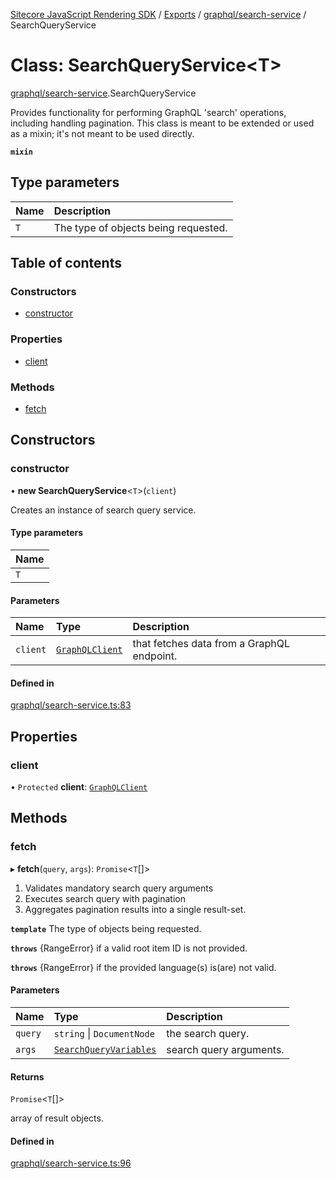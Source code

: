 [Sitecore JavaScript Rendering SDK](../README.md) / [Exports](../modules.md) / [graphql/search-service](../modules/graphql_search_service.md) / SearchQueryService

# Class: SearchQueryService<T\>

[graphql/search-service](../modules/graphql_search_service.md).SearchQueryService

Provides functionality for performing GraphQL 'search' operations, including handling pagination.
This class is meant to be extended or used as a mixin; it's not meant to be used directly.

**`mixin`**

## Type parameters

| Name | Description |
| :------ | :------ |
| `T` | The type of objects being requested. |

## Table of contents

### Constructors

- [constructor](graphql_search_service.SearchQueryService.md#constructor)

### Properties

- [client](graphql_search_service.SearchQueryService.md#client)

### Methods

- [fetch](graphql_search_service.SearchQueryService.md#fetch)

## Constructors

### constructor

• **new SearchQueryService**<`T`\>(`client`)

Creates an instance of search query service.

#### Type parameters

| Name |
| :------ |
| `T` |

#### Parameters

| Name | Type | Description |
| :------ | :------ | :------ |
| `client` | [`GraphQLClient`](../interfaces/graphql_request_client.GraphQLClient.md) | that fetches data from a GraphQL endpoint. |

#### Defined in

[graphql/search-service.ts:83](https://github.com/Sitecore/jss/blob/e49fd4cc/packages/sitecore-jss/src/graphql/search-service.ts#L83)

## Properties

### client

• `Protected` **client**: [`GraphQLClient`](../interfaces/graphql_request_client.GraphQLClient.md)

## Methods

### fetch

▸ **fetch**(`query`, `args`): `Promise`<`T`[]\>

1. Validates mandatory search query arguments
2. Executes search query with pagination
3. Aggregates pagination results into a single result-set.

**`template`** The type of objects being requested.

**`throws`** {RangeError} if a valid root item ID is not provided.

**`throws`** {RangeError} if the provided language(s) is(are) not valid.

#### Parameters

| Name | Type | Description |
| :------ | :------ | :------ |
| `query` | `string` \| `DocumentNode` | the search query. |
| `args` | [`SearchQueryVariables`](../modules/graphql_search_service.md#searchqueryvariables) | search query arguments. |

#### Returns

`Promise`<`T`[]\>

array of result objects.

#### Defined in

[graphql/search-service.ts:96](https://github.com/Sitecore/jss/blob/e49fd4cc/packages/sitecore-jss/src/graphql/search-service.ts#L96)

